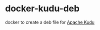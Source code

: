 # docker-kudu-deb
docker to create a deb file for [Apache Kudu]

[Apache Kudu]:https://kudu.apache.org
